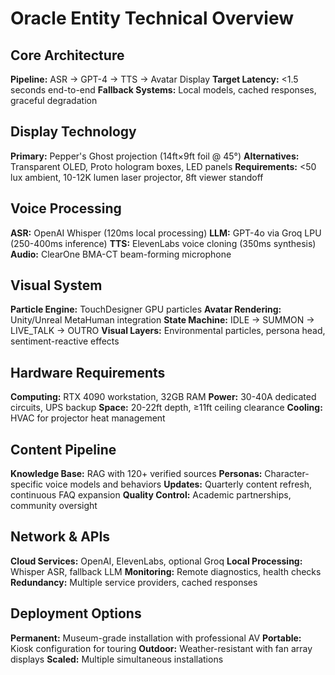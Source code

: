 # Oracle Entity Technical Overview

## Core Architecture
**Pipeline:** ASR → GPT-4 → TTS → Avatar Display
**Target Latency:** <1.5 seconds end-to-end
**Fallback Systems:** Local models, cached responses, graceful degradation

## Display Technology
**Primary:** Pepper's Ghost projection (14ft×9ft foil @ 45°)
**Alternatives:** Transparent OLED, Proto hologram boxes, LED panels
**Requirements:** <50 lux ambient, 10-12K lumen laser projector, 8ft viewer standoff

## Voice Processing
**ASR:** OpenAI Whisper (120ms local processing)
**LLM:** GPT-4o via Groq LPU (250-400ms inference)
**TTS:** ElevenLabs voice cloning (350ms synthesis)
**Audio:** ClearOne BMA-CT beam-forming microphone

## Visual System
**Particle Engine:** TouchDesigner GPU particles
**Avatar Rendering:** Unity/Unreal MetaHuman integration
**State Machine:** IDLE → SUMMON → LIVE_TALK → OUTRO
**Visual Layers:** Environmental particles, persona head, sentiment-reactive effects

## Hardware Requirements
**Computing:** RTX 4090 workstation, 32GB RAM
**Power:** 30-40A dedicated circuits, UPS backup
**Space:** 20-22ft depth, ≥11ft ceiling clearance
**Cooling:** HVAC for projector heat management

## Content Pipeline
**Knowledge Base:** RAG with 120+ verified sources
**Personas:** Character-specific voice models and behaviors
**Updates:** Quarterly content refresh, continuous FAQ expansion
**Quality Control:** Academic partnerships, community oversight

## Network & APIs
**Cloud Services:** OpenAI, ElevenLabs, optional Groq
**Local Processing:** Whisper ASR, fallback LLM
**Monitoring:** Remote diagnostics, health checks
**Redundancy:** Multiple service providers, cached responses

## Deployment Options
**Permanent:** Museum-grade installation with professional AV
**Portable:** Kiosk configuration for touring
**Outdoor:** Weather-resistant with fan array displays
**Scaled:** Multiple simultaneous installations